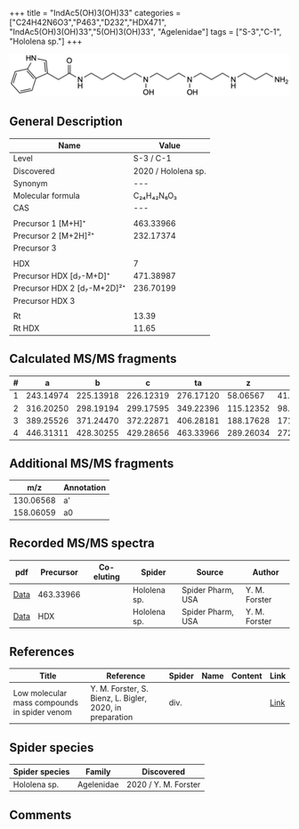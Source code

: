 +++
title = "IndAc5(OH)3(OH)33"
categories = ["C24H42N6O3","P463","D232","HDX471",
"IndAc5(OH)3(OH)33","5(OH)3(OH)33",
"Agelenidae"]
tags = ["S-3","C-1",
"Hololena sp."]
+++

![](/img/IndAc5(OH)3(OH)33.png)

## General Description

| Name                       | Value              |
|----------------------------|--------------------|
| Level                      | S-3 / C-1          |
| Discovered                 | 2020 / Hololena sp. |
| Synonym                    | ---                |
| Molecular formula          | C₂₄H₄₂N₆O₃                   |
| CAS                        | ---                |
|                            |                    |
| Precursor 1 [M+H]⁺         | 463.33966                   |
| Precursor 2 [M+2H]²⁺       | 232.17374                   |
| Precursor 3                |                    |
|                            |                    |
| HDX                        | 7                   |
| Precursor HDX   [d₇-M+D]⁺   | 471.38987                   |
| Precursor HDX 2 [d₇-M+2D]²⁺ | 236.70199                   |
| Precursor HDX 3            |                    |
|                            |                    |
| Rt                         | 13.39                   |
| Rt HDX                     | 11.65                   |

## Calculated MS/MS fragments

| # | a         | b         | c         | ta        | z         | y         | tz        |
|---|-----------|-----------|-----------|-----------|-----------|-----------|-----------|
| 1 | 243.14974 | 225.13918 | 226.12319 | 276.17120 | 58.06567 | 41.03912 | 75.09222 |
| 2 | 316.20250 | 298.19194 | 299.17595 | 349.22396 | 115.12352 | 98.09697 | 148.14498 |
| 3 | 389.25526 | 371.24470 | 372.22871 | 406.28181 | 188.17628 | 171.14973 | 221.19774 |
| 4 | 446.31311 | 428.30255 | 429.28656 | 463.33966 | 289.26034 | 272.23379 | 306.28689 |

## Additional MS/MS fragments

| m/z | Annotation |
|-----|------------|
| 130.06568 | a'         |
| 158.06059 | a0         |

## Recorded MS/MS spectra

| pdf                                             | Precursor | Co-eluting | Spider      | Source                       | Author        |
|-------------------------------------------------|-----------|------------|-------------|------------------------------|---------------|
| [Data](/pdf/Hololena-sp/463_IndAc5(OH)3(OH)33_Ho-sp.pdf) | 463.33966 |           | Hololena sp. | Spider Pharm, USA | Y. M. Forster |
| [Data](/pdf/Hololena-sp/463_IndAc5(OH)3(OH)33_Ho-sp_HDX.pdf) | HDX |           | Hololena sp. | Spider Pharm, USA | Y. M. Forster |


## References

| Title | Reference | Spider | Name | Content | Link |
|-------|-----------|--------|------|---------|------|
| Low molecular mass compounds in spider venom      | Y. M. Forster, S. Bienz, L. Bigler, 2020, in preparation          | div.       |   |   | [Link](unknown) |

## Spider species

| Spider species     | Family     | Discovered           |
|--------------------|------------|----------------------|
| Hololena sp.       | Agelenidae | 2020 / Y. M. Forster |


## Comments